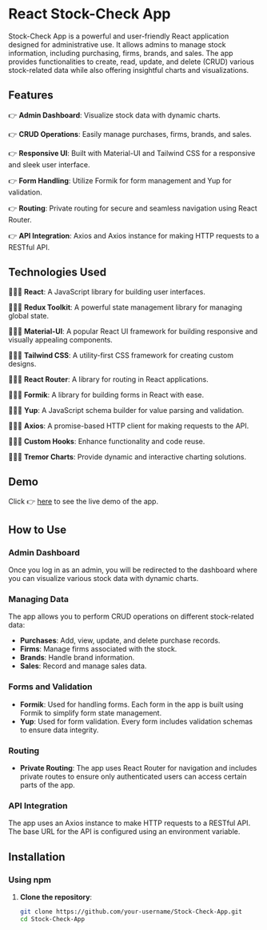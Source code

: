 # React Stock-Check App

Stock-Check App is a powerful and user-friendly React application designed for administrative use. It allows admins to manage stock information, including purchasing, firms, brands, and sales. The app provides functionalities to create, read, update, and delete (CRUD) various stock-related data while also offering insightful charts and visualizations.

## Features

👉 **Admin Dashboard**: Visualize stock data with dynamic charts.

👉 **CRUD Operations**: Easily manage purchases, firms, brands, and sales.

👉 **Responsive UI**: Built with Material-UI and Tailwind CSS for a responsive and sleek user interface.

👉 **Form Handling**: Utilize Formik for form management and Yup for validation.

👉 **Routing**: Private routing for secure and seamless navigation using React Router.

👉 **API Integration**: Axios and Axios instance for making HTTP requests to a RESTful API.

## Technologies Used

🧑🏻‍💻 **React**: A JavaScript library for building user interfaces.

🧑🏻‍💻 **Redux Toolkit**: A powerful state management library for managing global state.

🧑🏻‍💻 **Material-UI**: A popular React UI framework for building responsive and visually appealing components.

🧑🏻‍💻 **Tailwind CSS**: A utility-first CSS framework for creating custom designs.

🧑🏻‍💻 **React Router**: A library for routing in React applications.

🧑🏻‍💻 **Formik**: A library for building forms in React with ease.

🧑🏻‍💻 **Yup**: A JavaScript schema builder for value parsing and validation.

🧑🏻‍💻 **Axios**: A promise-based HTTP client for making requests to the API.

🧑🏻‍💻 **Custom Hooks**: Enhance functionality and code reuse.

🧑🏻‍💻 **Tremor Charts**: Provide dynamic and interactive charting solutions.

## Demo

Click 👉 [here](https://react-stock-dbsdu712q-muhammets-projects-aea412db.vercel.app/) to see the live demo of the app.

## How to Use

### Admin Dashboard

Once you log in as an admin, you will be redirected to the dashboard where you can visualize various stock data with dynamic charts.

### Managing Data

The app allows you to perform CRUD operations on different stock-related data:

- **Purchases**: Add, view, update, and delete purchase records.
- **Firms**: Manage firms associated with the stock.
- **Brands**: Handle brand information.
- **Sales**: Record and manage sales data.

### Forms and Validation

- **Formik**: Used for handling forms. Each form in the app is built using Formik to simplify form state management.
- **Yup**: Used for form validation. Every form includes validation schemas to ensure data integrity.

### Routing

- **Private Routing**: The app uses React Router for navigation and includes private routes to ensure only authenticated users can access certain parts of the app.

### API Integration

The app uses an Axios instance to make HTTP requests to a RESTful API. The base URL for the API is configured using an environment variable.

## Installation

### Using npm

1. **Clone the repository**:
   ```bash
   git clone https://github.com/your-username/Stock-Check-App.git
   cd Stock-Check-App
